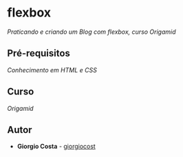 # flexbox
_Praticando e criando um Blog com flexbox, curso Origamid_

## Pré-requisitos
_Conhecimento em HTML e CSS_

## Curso
_Origamid_

## Autor

* **Giorgio Costa** - [giorgiocost](https://github.com/giorgiocost)


